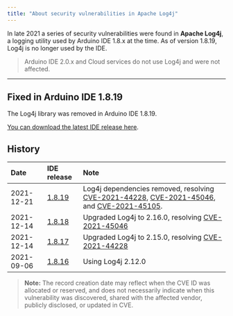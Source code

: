 ```yaml
---
title: "About security vulnerabilities in Apache Log4j"
---
```


In late 2021 a series of security vulnerabilities were found in **Apache Log4j**, a logging utility used by Arduino IDE 1.8.x at the time. As of version 1.8.19, Log4j is no longer used by the IDE.

> Arduino IDE 2.0.x and Cloud services do not use Log4j and were not affected.

---

## Fixed in Arduino IDE 1.8.19

The Log4j library was removed in Arduino IDE 1.8.19.

[You can download the latest IDE release here](https://www.arduino.cc/en/software).

## History

| Date        | IDE release                                                                     | Note                                                                                                                                                                                                                                                                                        |
|:------------|:--------------------------------------------------------------------------------|:--------------------------------------------------------------------------------------------------------------------------------------------------------------------------------------------------------------------------------------------------------------------------------------------|
| 2021-12-21  | [1.8.19](https://github.com/arduino/Arduino/releases/tag/1.8.19)                | Log4j dependencies removed, resolving [CVE-2021-44228](https://cve.mitre.org/cgi-bin/cvename.cgi?name=CVE-2021-44228), [CVE-2021-45046](https://cve.mitre.org/cgi-bin/cvename.cgi?name=CVE-2021-45046), and [CVE-2021-45105](https://cve.mitre.org/cgi-bin/cvename.cgi?name=CVE-2021-45105). |
| 2021-12-14  | [1.8.18](https://github.com/arduino/Arduino/releases/tag/1.8.18)                | Upgraded Log4j to 2.16.0, resolving [CVE-2021-45046](https://cve.mitre.org/cgi-bin/cvename.cgi?name=CVE-2021-45046)                                                                                                                                                                         |
| 2021-12-14  | [1.8.17](https://github.com/arduino/Arduino/releases/tag/1.8.17)                | Upgraded Log4j to 2.15.0, resolving [CVE-2021-44228](https://cve.mitre.org/cgi-bin/cvename.cgi?name=CVE-2021-44228)                                                                                                                                                                         |
| 2021-09-06  | [1.8.16](https://github.com/arduino/Arduino/releases/tag/1.8.16)                | Using Log4j 2.12.0                                                                                                                                                                                                                                                                          |

> **Note:** The record creation date may reflect when the CVE ID was allocated or reserved, and does not necessarily indicate when this vulnerability was discovered, shared with the affected vendor, publicly disclosed, or updated in CVE.
